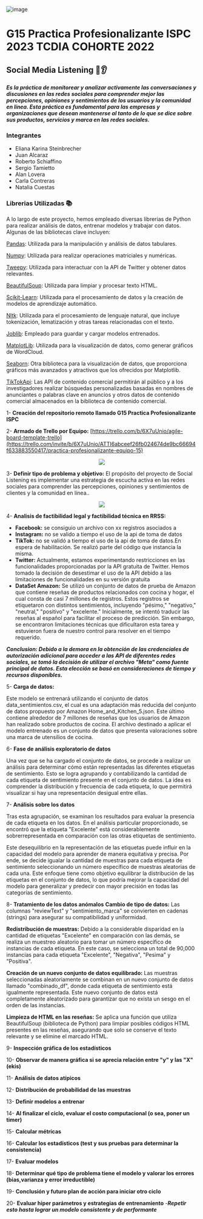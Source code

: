 ![image](https://user-images.githubusercontent.com/101228469/172445821-245dee9a-7c37-4f00-97b4-7c03965467f3.png)
# G15 Practica Profesionalizante ISPC 2023  TCDIA COHORTE 2022

## Social Media Listening :speech_balloon::ear:
***Es la práctica de monitorear y analizar activamente las conversaciones y discusiones en las redes sociales para comprender mejor las percepciones, opiniones y sentimientos de los usuarios y la comunidad en línea. Esta práctica es fundamental para las empresas y organizaciones que desean mantenerse al tanto de lo que se dice sobre sus productos, servicios y marca en las redes sociales.***

### Integrantes

- Eliana Karina Steinbrecher
- Juan Alcaraz
- Roberto Schiaffino
- Sergio Tamietto
- Alan Lovera
- Carla Contreras
- Natalia Cuestas

### Librerias Utilizadas :books:

A lo largo de este proyecto, hemos empleado diversas librerias de Python para realizar análisis de datos, entrenar modelos y trabajar con datos. Algunas de las bibliotecas clave incluyen:

[Pandas](https://pandas.pydata.org/): Utilizada para la manipulación y análisis de datos tabulares.

[Numpy](https://numpy.org/): Utilizada para realizar operaciones matriciales y numéricas.

[Tweepy](https://www.tweepy.com/): Utilizada para interactuar con la API de Twitter y obtener datos relevantes.

[BeautifulSoup](https://www.crummy.com/software/BeautifulSoup/bs4/doc/): Utilizada para limpiar y procesar texto HTML. 

[Scikit-Learn](https://scikit-learn.org/stable/): Utilizada para el procesamiento de datos y la creación de modelos de aprendizaje automático.

[Nltk](https://www.nltk.org/): Utilizada para el procesamiento de lenguaje natural, que incluye tokenización, lematización y otras tareas relacionadas con el texto.

[Joblib](https://joblib.readthedocs.io/en/latest/): Empleado para guardar y cargar modelos entrenados.

[MatplotLib](https://matplotlib.org/): Utilizada para la visualización de datos, como generar gráficos de WordCloud.

[Seaborn](https://seaborn.pydata.org/): Otra biblioteca para la visualización de datos, que proporciona gráficos más avanzados y atractivos que los ofrecidos por Matplotlib.

[TikTokApi](https://developers.tiktok.com/): Las API de contenido comercial permitirán al público y a los investigadores realizar búsquedas personalizadas basadas en nombres de anunciantes o palabras clave en anuncios y otros datos de contenido comercial almacenados en la biblioteca de contenido comercial.


1- **Creación del repositorio remoto llamado G15 Practica Profesionalizante ISPC**

2- **Armado de Trello por Equipo:**
[https://trello.com/b/6X7uUnio/agile-board-template-trello](https://trello.com/invite/b/6X7uUnio/ATTI6abceef26fb024674de9bc66694f633883550417/practica-profesionalizante-equipo-15)
<p align="center">
<img src="https://i.ibb.co/kgktYHG/Screenshot-11.jpg">
</p>

3- **Definir tipo de problema y objetivo:**
El propósito del proyecto de Social Listening es implementar una estrategia de escucha activa en las redes sociales para comprender las percepciones, opiniones y sentimientos de clientes y la comunidad en línea..

<p align="center">
  <img src="https://i.ibb.co/tKt32RT/BRIEF-SUMMARY-GERENCIA-1.png">
</p>

4- **Analisis de factibilidad legal y factibilidad técnica en RRSS:**

- **Facebook:** se consiguio un archivo con xx registros asociados a 
- **Instagram:** no se valido a tiempo el uso de la api de toma de datos
- **TikTok:** no se validó a tiempo el uso de la api de toma de datos.En espera de habilitación. Se realizó parte del código que instancia la misma. 
- **Twitter:** Actualmente, estamos experimentando restricciones en las funcionalidades proporcionadas por la API gratuita de Twitter. Hemos tomado la decisión de desestimar el uso de la API debido a las limitaciones de funcionalidades en su versión gratuita
- **DataSet Amazon:** Se utilizó un conjunto de datos de prueba de Amazon que contiene reseñas de productos relacionados con cocina y hogar, el cual consta de casi 7 millones de registros. Estos registros se etiquetaron con distintos sentimientos, incluyendo "pésimo," "negativo," "neutral," "positivo" y "excelente." Inicialmente, se intentó traducir las reseñas al español para facilitar el proceso de predicción. Sin embargo, se encontraron limitaciones técnicas que dificultaron esta tarea y estuvieron fuera de nuestro control para resolver en el tiempo requerido.

***Conclusion: Debido a la demora en la obtención de las credenciales de autorización adicional para acceder a las API de diferentes redes sociales, se tomó la decisión de utilizar el archivo "Meta" como fuente principal de datos. Esta elección se basó en consideraciones de tiempo y recursos disponibles.***

5- **Carga de datos:**

Este modelo se entrenará utilizando el conjunto de datos data_sentimientos.csv, el cual es una adaptación más reducida del conjunto de datos propuesto por Amazon Home_and_Kitchen_5.json. Este último contiene alrededor de 7 millones de reseñas que los usuarios de Amazon han realizado sobre productos de cocina.
El archivo destinado a aplicar el modelo entrenado es un conjunto de datos que presenta valoraciones sobre una marca de utensilios de cocina.

6- **Fase de análisis exploratorio de datos**

Una vez que se ha cargado el conjunto de datos, se procede a realizar un análisis para determinar cómo están representadas las diferentes etiquetas de sentimiento. Esto se logra agrupando y contabilizando la cantidad de cada etiqueta de sentimiento presente en el conjunto de datos. La idea es comprender la distribución y frecuencia de cada etiqueta, lo que permitirá visualizar si hay una representación desigual entre ellas.

7- **Análisis sobre los datos**

Tras esta agrupación, se examinan los resultados para evaluar la presencia de cada etiqueta en los datos. En el análisis particular proporcionado, se encontró que la etiqueta "Excelente" está considerablemente sobrerrepresentada en comparación con las otras etiquetas de sentimiento.

Este desequilibrio en la representación de las etiquetas puede influir en la capacidad del modelo para aprender de manera equitativa y precisa. Por ende, se decide igualar la cantidad de muestras para cada etiqueta de sentimiento seleccionando un número específico de muestras aleatorias de cada una. Este enfoque tiene como objetivo equilibrar la distribución de las etiquetas en el conjunto de datos, lo que podría mejorar la capacidad del modelo para generalizar y predecir con mayor precisión en todas las categorías de sentimiento.

8- **Tratamiento de los datos anómalos**
**Cambio de tipo de datos:** Las columnas "reviewText" y "sentimiento_marca" se convierten en cadenas (strings) para asegurar su compatibilidad y uniformidad.

**Redistribución de muestras:** Debido a la considerable disparidad en la cantidad de etiquetas "Excelente" en comparación con las demás, se realiza un muestreo aleatorio para tomar un número específico de instancias de cada etiqueta. En este caso, se selecciona un total de 90,000 instancias para cada etiqueta "Excelente", "Negativa", "Pesima" y "Positiva".

**Creación de un nuevo conjunto de datos equilibrado:** Las muestras seleccionadas aleatoriamente se combinan en un nuevo conjunto de datos llamado "combinado_df", donde cada etiqueta de sentimiento está igualmente representada. Este nuevo conjunto de datos está completamente aleatorizado para garantizar que no exista un sesgo en el orden de las instancias.

**Limpieza de HTML en las reseñas:** Se aplica una función que utiliza BeautifulSoup (biblioteca de Python) para limpiar posibles códigos HTML presentes en las reseñas, asegurando que solo se conserve el texto relevante y se elimine el marcado HTML.

9- **Inspección gráfica de los estadísticos**

10- **Observar de manera gráfica si se aprecia relación entre "y" y las "X" (ekis)**

11- **Análisis de datos atípicos**

12- **Distribución de probabilidad de las muestras**

13- **Definir modelos a entrenar**

14- **Al finalizar el ciclo, evaluar el costo computacional (o sea, poner un timer)**

15- **Calcular métricas**

16- **Calcular los estadísticos (test y sus pruebas para determinar la consistencia)**

17- **Evaluar modelos**

18- **Determinar qué tipo de problema tiene el modelo y valorar los errores (bias,varianza y error irreductible)**

19- **Conclusión y futuro plan de acción para iniciar otro ciclo**

20- **Evaluar hiper parámetros y estrategias de entrenamiento**
-***Repetir esto hasta lograr un modelo consistente y de performante***
